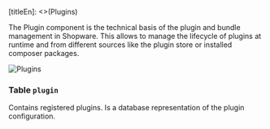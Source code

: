 [titleEn]: <>(Plugins)

The Plugin component is the technical basis of the plugin and bundle management in Shopware. This allows to manage the lifecycle of plugins at runtime and from different sources like the plugin store or installed composer packages.

![Plugins](./dist/erm-shopware-core-framework-plugin.svg)


### Table `plugin`

Contains registered plugins. Is a database representation of the plugin configuration.


